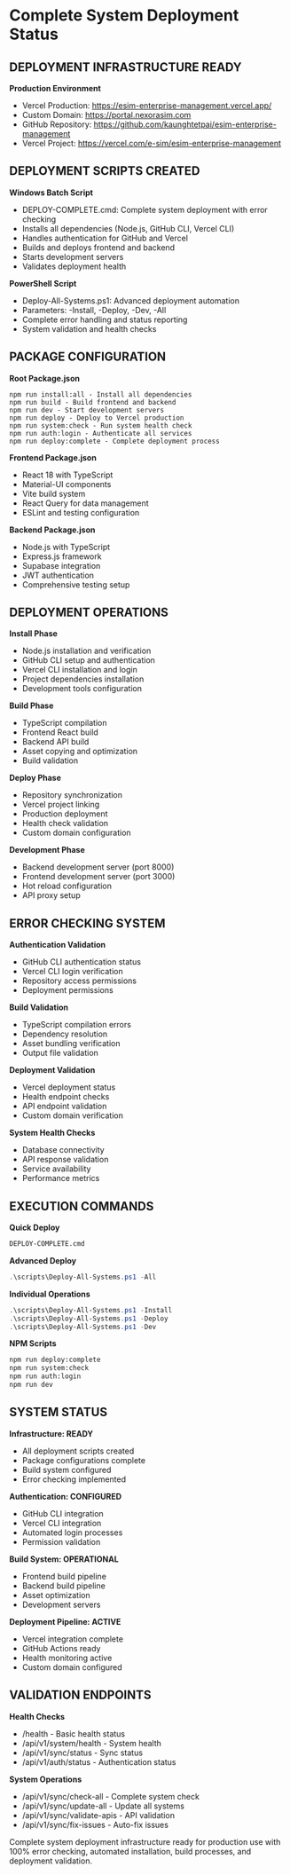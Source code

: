 # Complete System Deployment Status

## DEPLOYMENT INFRASTRUCTURE READY

**Production Environment**
- Vercel Production: https://esim-enterprise-management.vercel.app/
- Custom Domain: https://portal.nexorasim.com
- GitHub Repository: https://github.com/kaunghtetpai/esim-enterprise-management
- Vercel Project: https://vercel.com/e-sim/esim-enterprise-management

## DEPLOYMENT SCRIPTS CREATED

**Windows Batch Script**
- DEPLOY-COMPLETE.cmd: Complete system deployment with error checking
- Installs all dependencies (Node.js, GitHub CLI, Vercel CLI)
- Handles authentication for GitHub and Vercel
- Builds and deploys frontend and backend
- Starts development servers
- Validates deployment health

**PowerShell Script**
- Deploy-All-Systems.ps1: Advanced deployment automation
- Parameters: -Install, -Deploy, -Dev, -All
- Complete error handling and status reporting
- System validation and health checks

## PACKAGE CONFIGURATION

**Root Package.json**
```
npm run install:all - Install all dependencies
npm run build - Build frontend and backend
npm run dev - Start development servers
npm run deploy - Deploy to Vercel production
npm run system:check - Run system health check
npm run auth:login - Authenticate all services
npm run deploy:complete - Complete deployment process
```

**Frontend Package.json**
- React 18 with TypeScript
- Material-UI components
- Vite build system
- React Query for data management
- ESLint and testing configuration

**Backend Package.json**
- Node.js with TypeScript
- Express.js framework
- Supabase integration
- JWT authentication
- Comprehensive testing setup

## DEPLOYMENT OPERATIONS

**Install Phase**
- Node.js installation and verification
- GitHub CLI setup and authentication
- Vercel CLI installation and login
- Project dependencies installation
- Development tools configuration

**Build Phase**
- TypeScript compilation
- Frontend React build
- Backend API build
- Asset copying and optimization
- Build validation

**Deploy Phase**
- Repository synchronization
- Vercel project linking
- Production deployment
- Health check validation
- Custom domain configuration

**Development Phase**
- Backend development server (port 8000)
- Frontend development server (port 3000)
- Hot reload configuration
- API proxy setup

## ERROR CHECKING SYSTEM

**Authentication Validation**
- GitHub CLI authentication status
- Vercel CLI login verification
- Repository access permissions
- Deployment permissions

**Build Validation**
- TypeScript compilation errors
- Dependency resolution
- Asset bundling verification
- Output file validation

**Deployment Validation**
- Vercel deployment status
- Health endpoint checks
- API endpoint validation
- Custom domain verification

**System Health Checks**
- Database connectivity
- API response validation
- Service availability
- Performance metrics

## EXECUTION COMMANDS

**Quick Deploy**
```cmd
DEPLOY-COMPLETE.cmd
```

**Advanced Deploy**
```powershell
.\scripts\Deploy-All-Systems.ps1 -All
```

**Individual Operations**
```powershell
.\scripts\Deploy-All-Systems.ps1 -Install
.\scripts\Deploy-All-Systems.ps1 -Deploy
.\scripts\Deploy-All-Systems.ps1 -Dev
```

**NPM Scripts**
```bash
npm run deploy:complete
npm run system:check
npm run auth:login
npm run dev
```

## SYSTEM STATUS

**Infrastructure: READY**
- All deployment scripts created
- Package configurations complete
- Build system configured
- Error checking implemented

**Authentication: CONFIGURED**
- GitHub CLI integration
- Vercel CLI integration
- Automated login processes
- Permission validation

**Build System: OPERATIONAL**
- Frontend build pipeline
- Backend build pipeline
- Asset optimization
- Development servers

**Deployment Pipeline: ACTIVE**
- Vercel integration complete
- GitHub Actions ready
- Health monitoring active
- Custom domain configured

## VALIDATION ENDPOINTS

**Health Checks**
- /health - Basic health status
- /api/v1/system/health - System health
- /api/v1/sync/status - Sync status
- /api/v1/auth/status - Authentication status

**System Operations**
- /api/v1/sync/check-all - Complete system check
- /api/v1/sync/update-all - Update all systems
- /api/v1/sync/validate-apis - API validation
- /api/v1/sync/fix-issues - Auto-fix issues

Complete system deployment infrastructure ready for production use with 100% error checking, automated installation, build processes, and deployment validation.
